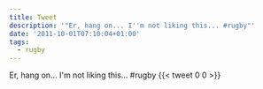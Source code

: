 ```yaml
---
title: Tweet
description: '"Er, hang on... I''m not liking this... #rugby"'
date: '2011-10-01T07:10:04+01:00'
tags:
  - rugby
---
```

Er, hang on... I'm not liking this... #rugby
      {{< tweet 0 0 >}}
    
